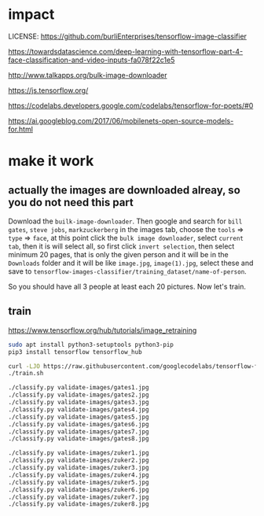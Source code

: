 # impact
LICENSE: https://github.com/burliEnterprises/tensorflow-image-classifier  
  
https://towardsdatascience.com/deep-learning-with-tensorflow-part-4-face-classification-and-video-inputs-fa078f22c1e5  
  
http://www.talkapps.org/bulk-image-downloader  

https://js.tensorflow.org/  
    
https://codelabs.developers.google.com/codelabs/tensorflow-for-poets/#0  
  
https://ai.googleblog.com/2017/06/mobilenets-open-source-models-for.html   
  
  
# make it work

## actually the images are downloaded alreay, so you do not need this part
Download the `builk-image-downloader`. Then google and search for `bill gates`, `steve jobs`, `markzuckerberg` in the images tab, choose the `tools` => `type` => `face`, at this point click the `bulk image downloader`, select `current tab`, then it is will select all, so first click `invert selection`, then select minimum 20 pages, that is only the given person and it will be in the `Downloads` folder and it will be like `image.jpg`, `image(1).jpg`, select these and save to `tensorflow-images-classifier/training_dataset/name-of-person`.  
  
So you should have all 3 people at least each 20 pictures. Now let's train.   

## train

https://www.tensorflow.org/hub/tutorials/image_retraining  
  
```bash
sudo apt install python3-setuptools python3-pip
pip3 install tensorflow tensorflow_hub

curl -LJO https://raw.githubusercontent.com/googlecodelabs/tensorflow-for-poets-2/master/scripts/retrain.py
./train.sh

./classify.py validate-images/gates1.jpg
./classify.py validate-images/gates2.jpg
./classify.py validate-images/gates3.jpg
./classify.py validate-images/gates4.jpg
./classify.py validate-images/gates5.jpg
./classify.py validate-images/gates6.jpg
./classify.py validate-images/gates7.jpg
./classify.py validate-images/gates8.jpg

./classify.py validate-images/zuker1.jpg
./classify.py validate-images/zuker2.jpg
./classify.py validate-images/zuker3.jpg
./classify.py validate-images/zuker4.jpg
./classify.py validate-images/zuker5.jpg
./classify.py validate-images/zuker6.jpg
./classify.py validate-images/zuker7.jpg
./classify.py validate-images/zuker8.jpg

```